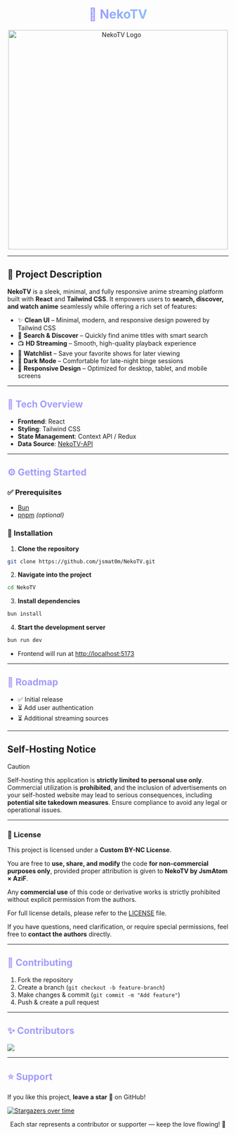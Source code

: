 <!-- Title with gradient -->
<h1 align="center">
  <span style="background: linear-gradient(90deg, #a29bfc, #89bcf8); -webkit-background-clip: text; color: transparent;">
    🐾 NekoTV
  </span>
</h1>

<p align="center">
  <img src="./logo.png" alt="NekoTV Logo" width="500"/>
</p>

---

## 🚩 Project Description

**NekoTV** is a sleek, minimal, and fully responsive anime streaming platform built with **React** and **Tailwind CSS**. It empowers users to **search, discover, and watch anime** seamlessly while offering a rich set of features:

- ✨ **Clean UI** – Minimal, modern, and responsive design powered by Tailwind CSS  
- 🔎 **Search & Discover** – Quickly find anime titles with smart search  
- 📺 **HD Streaming** – Smooth, high-quality playback experience  
- 📌 **Watchlist** – Save your favorite shows for later viewing  
- 🌙 **Dark Mode** – Comfortable for late-night binge sessions  
- 📱 **Responsive Design** – Optimized for desktop, tablet, and mobile screens  

---

<h2 style="color:#a29bfc;">🧩 Tech Overview</h2>

- **Frontend**: React  
- **Styling**: Tailwind CSS  
- **State Management**: Context API / Redux  
- **Data Source**: [NekoTV-API](https://github.com/jsmat0m/NekoTV-API)  

---

<h2 style="color:#a29bfc;">⚙️ Getting Started</h2>

### ✅ Prerequisites
- [Bun](https://bun.sh/)  
- [pnpm](https://pnpm.io/) *(optional)*  

### 🔧 Installation

1. **Clone the repository**
```bash
git clone https://github.com/jsmat0m/NekoTV.git
```

2. **Navigate into the project**
```bash
cd NekoTV
```

3. **Install dependencies**
```bash
bun install
```

4. **Start the development server**
```bash
bun run dev
```

- Frontend will run at [http://localhost:5173](http://localhost:5173)

---

<h2 style="color:#a29bfc;">📌 Roadmap</h2>

- ✅ Initial release  
- ⏳ Add user authentication   
- ⏳ Additional streaming sources  

---

## Self-Hosting Notice

> [!CAUTION]
> Self-hosting this application is **strictly limited to personal use only**. Commercial utilization is **prohibited**, and the inclusion of advertisements on your self-hosted website may lead to serious consequences, including **potential site takedown measures**. Ensure compliance to avoid any legal or operational issues.

---

### 📜 License

This project is licensed under a **Custom BY-NC License**.

You are free to **use, share, and modify** the code **for non-commercial purposes only**, provided proper attribution is given to **NekoTV by JsmAtom × AziF**.

Any **commercial use** of this code or derivative works is strictly prohibited without explicit permission from the authors.

For full license details, please refer to the [LICENSE](LICENSE.md) file.

If you have questions, need clarification, or require special permissions, feel free to **contact the authors** directly.

---

<h2 style="color:#a29bfc;">🤝 Contributing</h2>

1. Fork the repository  
2. Create a branch (`git checkout -b feature-branch`)  
3. Make changes & commit (`git commit -m "Add feature"`)  
4. Push & create a pull request  

---

<h2 style="color:#a29bfc;">✨ Contributors</h2>

[![](https://contrib.rocks/image?repo=jsmat0m/NekoTV)](https://github.com/jsmat0m/NekoTV/graphs/contributors)

---

<h2 style="color:#a29bfc;">⭐ Support</h2>

If you like this project, **leave a star** 🌟 on GitHub!

[![Stargazers over time](https://starchart.cc/jsmat0m/NekoTV.svg?variant=adaptive)](https://starchart.cc/jsmat0m/NekoTV)

<p align="center">
  Each star represents a contributor or supporter — keep the love flowing! 💜
</p>
